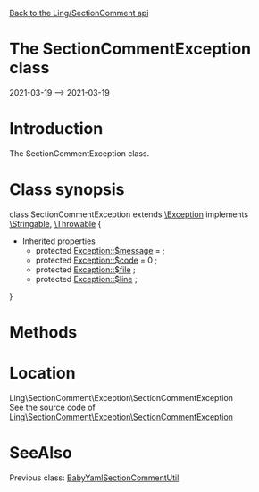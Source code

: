 [Back to the Ling/SectionComment api](https://github.com/lingtalfi/SectionComment/blob/master/doc/api/Ling/SectionComment.md)



The SectionCommentException class
================
2021-03-19 --> 2021-03-19






Introduction
============

The SectionCommentException class.



Class synopsis
==============


class <span class="pl-k">SectionCommentException</span> extends [\Exception](http://php.net/manual/en/class.exception.php) implements [\Stringable](https://wiki.php.net/rfc/stringable), [\Throwable](http://php.net/manual/en/class.throwable.php) {

- Inherited properties
    - protected  [Exception::$message](#property-message) =  ;
    - protected  [Exception::$code](#property-code) = 0 ;
    - protected  [Exception::$file](#property-file) ;
    - protected  [Exception::$line](#property-line) ;

}






Methods
==============






Location
=============
Ling\SectionComment\Exception\SectionCommentException<br>
See the source code of [Ling\SectionComment\Exception\SectionCommentException](https://github.com/lingtalfi/SectionComment/blob/master/Exception/SectionCommentException.php)



SeeAlso
==============
Previous class: [BabyYamlSectionCommentUtil](https://github.com/lingtalfi/SectionComment/blob/master/doc/api/Ling/SectionComment/BabyYamlSectionCommentUtil.md)<br>
